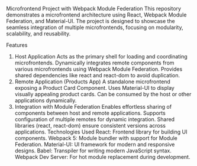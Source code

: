 Microfrontend Project with Webpack Module Federation
This repository demonstrates a microfrontend architecture using React, Webpack Module Federation, and Material-UI. The project is designed to showcase the seamless integration of multiple microfrontends, focusing on modularity, scalability, and reusability.

Features
1. Host Application
Acts as the primary shell for loading and coordinating microfrontends.
Dynamically integrates remote components from various microfrontends using Webpack Module Federation.
Provides shared dependencies like react and react-dom to avoid duplication.
2. Remote Application (Products App)
A standalone microfrontend exposing a Product Card Component.
Uses Material-UI to display visually appealing product cards.
Can be consumed by the host or other applications dynamically.
3. Integration with Module Federation
Enables effortless sharing of components between host and remote applications.
Supports configuration of multiple remotes for dynamic integration.
Shared libraries (react, react-dom) ensure consistent versions across applications.
Technologies Used
React: Frontend library for building UI components.
Webpack 5: Module bundler with support for Module Federation.
Material-UI: UI framework for modern and responsive designs.
Babel: Transpiler for writing modern JavaScript syntax.
Webpack Dev Server: For hot module replacement during development.
